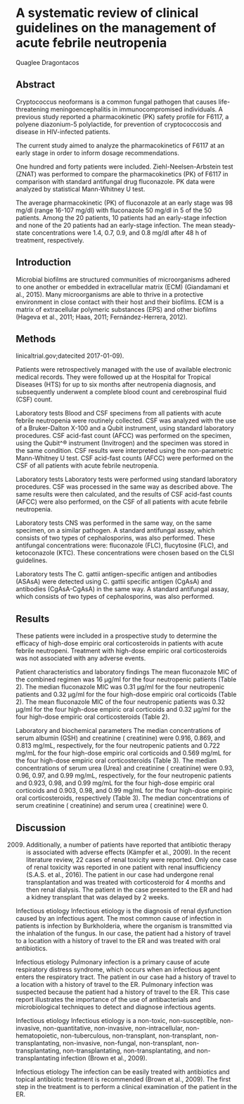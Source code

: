 # A systematic review of clinical guidelines on the management of acute febrile neutropenia
Quaglee Dragontacos


## Abstract
Cryptococcus neoformans is a common fungal pathogen that causes life-threatening meningoencephalitis in immunocompromised individuals. A previous study reported a pharmacokinetic (PK) safety profile for F6117, a polyene diazonium-5 polylactide, for prevention of cryptococcosis and disease in HIV-infected patients.

The current study aimed to analyze the pharmacokinetics of F6117 at an early stage in order to inform dosage recommendations.

One hundred and forty patients were included. Ziehl-Neelsen-Arbstein test (ZNAT) was performed to compare the pharmacokinetics (PK) of F6117 in comparison with standard antifungal drug fluconazole. PK data were analyzed by statistical Mann-Whitney U test.

The average pharmacokinetic (PK) of fluconazole at an early stage was 98 mg/dl (range 16-107 mg/dl) with fluconazole 50 mg/dl in 5 of the 50 patients. Among the 20 patients, 10 patients had an early-stage infection and none of the 20 patients had an early-stage infection. The mean steady-state concentrations were 1.4, 0.7, 0.9, and 0.8 mg/dl after 48 h of treatment, respectively.


## Introduction
Microbial biofilms are structured communities of microorganisms adhered to one another or embedded in extracellular matrix (ECM) (Giandamani et al., 2015). Many microorganisms are able to thrive in a protective environment in close contact with their host and their biofilms. ECM is a matrix of extracellular polymeric substances (EPS) and other biofilms (Hageva et al., 2011; Haas, 2011; Fernández-Herrera, 2012).


## Methods
linicaltrial.gov;datecited 2017-01-09).

Patients were retrospectively managed with the use of available electronic medical records. They were followed up at the Hospital for Tropical Diseases (HTS) for up to six months after neutropenia diagnosis, and subsequently underwent a complete blood count and cerebrospinal fluid (CSF) count.

Laboratory tests
Blood and CSF specimens from all patients with acute febrile neutropenia were routinely collected. CSF was analyzed with the use of a Bruker-Dalton X-100 and a Qubit instrument, using standard laboratory procedures. CSF acid-fast count (AFCC) was performed on the specimen, using the Qubit^® instrument (Invitrogen) and the specimen was stored in the same condition. CSF results were interpreted using the non-parametric Mann-Whitney U test. CSF acid-fast counts (AFCC) were performed on the CSF of all patients with acute febrile neutropenia.

Laboratory tests
Laboratory tests were performed using standard laboratory procedures. CSF was processed in the same way as described above. The same results were then calculated, and the results of CSF acid-fast counts (AFCC) were also performed, on the CSF of all patients with acute febrile neutropenia.

Laboratory tests
CNS was performed in the same way, on the same specimen, on a similar pathogen. A standard antifungal assay, which consists of two types of cephalosporins, was also performed. These antifungal concentrations were: fluconazole (FLC), flucytosine (FLC), and ketoconazole (KTC). These concentrations were chosen based on the CLSI guidelines.

Laboratory tests
The C. gattii antigen-specific antigen and antibodies (ASAsA) were detected using C. gattii specific antigen (CgAsA) and antibodies (CgAsA-CgAsA) in the same way. A standard antifungal assay, which consists of two types of cephalosporins, was also performed.


## Results

These patients were included in a prospective study to determine the efficacy of high-dose empiric oral corticosteroids in patients with acute febrile neutropeni. Treatment with high-dose empiric oral corticosteroids was not associated with any adverse events.

Patient characteristics and laboratory findings
The mean fluconazole MIC of the combined regimen was 16 µg/ml for the four neutropenic patients (Table 2). The median fluconazole MIC was 0.31 µg/ml for the four neutropenic patients and 0.32 µg/ml for the four high-dose empiric oral corticoids (Table 2). The mean fluconazole MIC of the four neutropenic patients was 0.32 µg/ml for the four high-dose empiric oral corticoids and 0.32 µg/ml for the four high-dose empiric oral corticosteroids (Table 2).

Laboratory and biochemical parameters
The median concentrations of serum albumin (GSH) and creatinine ( creatinine) were 0.916, 0.869, and 0.813 mg/mL, respectively, for the four neutropenic patients and 0.722 mg/mL for the four high-dose empiric oral corticoids and 0.569 mg/mL for the four high-dose empiric oral corticosteroids (Table 3). The median concentrations of serum urea (Urea) and creatinine ( creatinine) were 0.93, 0.96, 0.97, and 0.99 mg/mL, respectively, for the four neutropenic patients and 0.923, 0.98, and 0.99 mg/mL for the four high-dose empiric oral corticoids and 0.903, 0.98, and 0.99 mg/mL for the four high-dose empiric oral corticosteroids, respectively (Table 3). The median concentrations of serum creatinine ( creatinine) and serum urea ( creatinine) were 0.


## Discussion
 2009. Additionally, a number of patients have reported that antibiotic therapy is associated with adverse effects (Kämpfer et al., 2009). In the recent literature review, 22 cases of renal toxicity were reported. Only one case of renal toxicity was reported in one patient with renal insufficiency (S.A.S. et al., 2016). The patient in our case had undergone renal transplantation and was treated with corticosteroid for 4 months and then renal dialysis. The patient in the case presented to the ER and had a kidney transplant that was delayed by 2 weeks.

Infectious etiology
Infectious etiology is the diagnosis of renal dysfunction caused by an infectious agent. The most common cause of infection in patients is infection by Burkholderia, where the organism is transmitted via the inhalation of the fungus. In our case, the patient had a history of travel to a location with a history of travel to the ER and was treated with oral antibiotics.

Infectious etiology
Pulmonary infection is a primary cause of acute respiratory distress syndrome, which occurs when an infectious agent enters the respiratory tract. The patient in our case had a history of travel to a location with a history of travel to the ER. Pulmonary infection was suspected because the patient had a history of travel to the ER. This case report illustrates the importance of the use of antibacterials and microbiological techniques to detect and diagnose infectious agents.

Infectious etiology
Infectious etiology is a non-toxic, non-susceptible, non-invasive, non-quantitative, non-invasive, non-intracellular, non-hematopoietic, non-tuberculous, non-transplant, non-transplant, non-transplantating, non-invasive, non-fungal, non-transplant, non-transplantating, non-transplantating, non-transplantating, and non-transplantating infection (Brown et al., 2009).

Infectious etiology
The infection can be easily treated with antibiotics and topical antibiotic treatment is recommended (Brown et al., 2009). The first step in the treatment is to perform a clinical examination of the patient in the ER.
